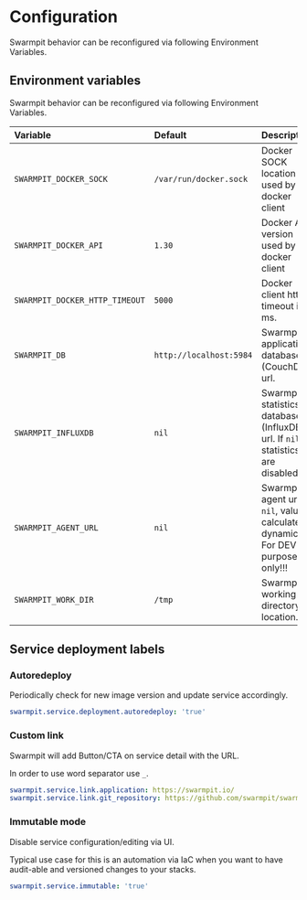 # Configuration

<p class="description">Swarmpit behavior can be reconfigured via following Environment Variables.</p>

## Environment variables

<p class="description">Swarmpit behavior can be reconfigured via following Environment Variables.</p>

| Variable                       | Default                 | Description                                                                               |
|:-------------------------------|:------------------------|:------------------------------------------------------------------------------------------|
| `SWARMPIT_DOCKER_SOCK`         | `/var/run/docker.sock`  | Docker SOCK location used by docker client                                                |
| `SWARMPIT_DOCKER_API`          | `1.30`                  | Docker API version used by docker client                                                  |
| `SWARMPIT_DOCKER_HTTP_TIMEOUT` | `5000`                  | Docker client http timeout in ms.                                                         |
| `SWARMPIT_DB`                  | `http://localhost:5984` | Swarmpit application database (CouchDB) url.                                              |
| `SWARMPIT_INFLUXDB`            | `nil`                   | Swarmpit statistics database (InfluxDB) url. If `nil` statistics are disabled.            |
| `SWARMPIT_AGENT_URL`           | `nil`                   | Swarmpit agent url. If `nil`, value is calculated dynamically. For DEV purpose only!!!    |
| `SWARMPIT_WORK_DIR`            | `/tmp`                  | Swarmpit working directory location.                                                      |

## Service deployment labels

### Autoredeploy
Periodically check for new image version and update service accordingly.

```yaml
swarmpit.service.deployment.autoredeploy: 'true'
```

### Custom link
Swarmpit will add Button/CTA on service detail with the URL.

In order to use word separator use `_`.

```yaml
swarmpit.service.link.application: https://swarmpit.io/
swarmpit.service.link.git_repository: https://github.com/swarmpit/swarmpit
```

### Immutable mode
Disable service configuration/editing via UI.

Typical use case for this is an automation via IaC when you want to have audit-able
and versioned changes to your stacks.

```yaml
swarmpit.service.immutable: 'true'
```